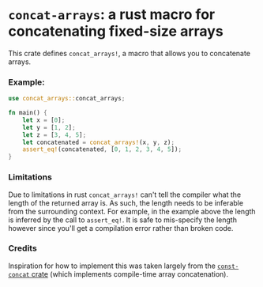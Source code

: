 # `concat-arrays`: a rust macro for concatenating fixed-size arrays

This crate defines `concat_arrays!`, a macro that allows you to concatenate arrays.

### Example:

```rust
use concat_arrays::concat_arrays;

fn main() {
    let x = [0];
    let y = [1, 2];
    let z = [3, 4, 5];
    let concatenated = concat_arrays!(x, y, z);
    assert_eq!(concatenated, [0, 1, 2, 3, 4, 5]);
}
```

### Limitations

Due to limitations in rust `concat_arrays!` can't tell the compiler what the
length of the returned array is. As such, the length needs to be inferable
from the surrounding context. For example, in the example above the length is
inferred by the call to `assert_eq!`. It is safe to mis-specify the length
however since you'll get a compilation error rather than broken code.

### Credits

Inspiration for how to implement this was taken largely from the
[`const-concat` crate](https://github.com/Vurich/const-concat) (which
implements compile-time array concatenation).

